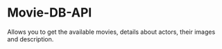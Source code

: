 # Movie-DB-API
Allows you to get the available movies, details about actors, their images and description.
